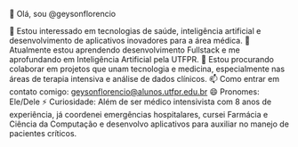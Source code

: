 👋 Olá, sou @geysonflorencio

👀 Estou interessado em tecnologias de saúde, inteligência artificial e desenvolvimento de aplicativos inovadores para a área médica.
🌱 Atualmente estou aprendendo desenvolvimento Fullstack e me aprofundando em Inteligência Artificial pela UTFPR.
💞️ Estou procurando colaborar em projetos que unam tecnologia e medicina, especialmente nas áreas de terapia intensiva e análise de dados clínicos.
📫 Como entrar em contato comigo: geysonflorencio@alunos.utfpr.edu.br
😄 Pronomes: Ele/Dele
⚡ Curiosidade: Além de ser médico intensivista com 8 anos de experiência, já coordenei emergências hospitalares, cursei Farmácia e Ciência da Computação e desenvolvo aplicativos para auxiliar no manejo de pacientes críticos.
